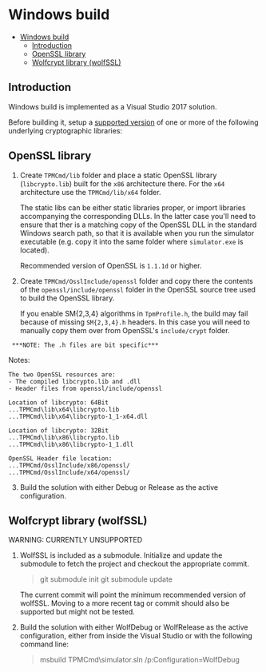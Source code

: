 
# Windows build
- [Windows build](#windows-build)
  - [Introduction](#introduction)
  - [OpenSSL library](#openssl-library)
  - [Wolfcrypt library (wolfSSL)](#wolfcrypt-library-wolfssl)

## Introduction
Windows build is implemented as a Visual Studio 2017 solution.

Before building it, setup a
[supported version](BuildIntro.md#supported-crypto-libraries) of one or more of
the following underlying cryptographic libraries:

## OpenSSL library ###

   1. Create `TPMCmd/lib` folder and place a static OpenSSL library (`libcrypto.lib`)
      built for the `x86` architecture there. For the `x64` architecture use the
      `TPMCmd/lib/x64` folder.

        The static libs can be either static libraries proper, or import libraries
        accompanying the corresponding DLLs. In the latter case you'll need to ensure
        that ther is a matching copy of the OpenSSL DLL in the standard Windows search
        path, so that it is available when you run the simulator executable (e.g. copy
        it into the same folder where `simulator.exe` is located).

        Recommended version of OpenSSL is `1.1.1d` or higher.

   2. Create `TPMCmd/OsslInclude/openssl` folder and copy there the contents of the
      `openssl/include/openssl` folder in the OpenSSL source tree used to build the
      OpenSSL library.

      If you enable SM{2,3,4} algorithms in `TpmProfile.h`, the build may fail because
      of missing `SM{2,3,4}.h` headers. In this case you will need to manually copy
      them over from OpenSSL's `include/crypt` folder.

     ***NOTE: The .h files are bit specific***

Notes:
```
The two OpenSSL resources are:
- The compiled libcrypto.lib and .dll
- Header files from openssl/include/openssl

Location of libcrypto: 64Bit
...TPMCmd\lib\x64\libcrypto.lib
...TPMCmd\lib\x64\libcrypto-1_1-x64.dll

Location of libcrypto: 32Bit
...TPMCmd\lib\x86\libcrypto.lib
...TPMCmd\lib\x86\libcrypto-1_1.dll

OpenSSL Header file location:
...TPMCmd/OsslInclude/x86/openssl/
...TPMCmd/OsslInclude/x64/openssl/
```

   3. Build the solution with either Debug or Release as the active configuration.

## Wolfcrypt library (wolfSSL) ###

WARNING: CURRENTLY UNSUPPORTED

   1. WolfSSL is included as a submodule. Initialize and update the submodule to fetch
      the project and checkout the appropriate commit.

        > git submodule init
        > git submodule update

        The current commit will point the minimum recommended version of wolfSSL.
        Moving to a more recent tag or commit should also be supported but might not
        be tested.

   2. Build the solution with either WolfDebug or WolfRelease as the active
      configuration, either from inside the Visual Studio or with the following
      command line:

        > msbuild TPMCmd\simulator.sln /p:Configuration=WolfDebug

